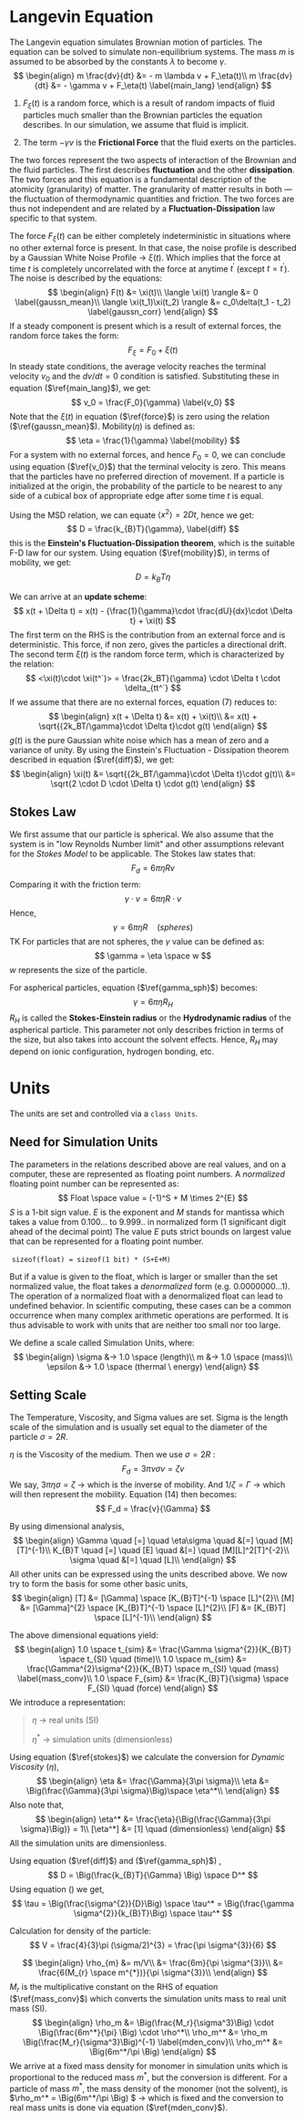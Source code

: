# Langevin Equation

The Langevin equation simulates Brownian motion of particles. The equation can be solved to simulate non-equilibrium systems. The mass $m$ is assumed to be absorbed by the constants $\lambda$ to become $\gamma$.
$$
\begin{align}
m \frac{dv}{dt} &= - m \lambda v + F_\eta(t)\\
m \frac{dv}{dt} &= - \gamma v + F_\eta(t) \label{main_lang}
\end{align}
$$


1. $F_\xi(t)$ is a random force, which is a result of random impacts of fluid particles much smaller than the Brownian particles the equation describes. In our simulation, we assume that fluid is implicit.

2. The term $- \gamma v$ is the **Frictional Force** that the fluid exerts on the particles. 

The two forces represent the two aspects of interaction of the Brownian and the fluid particles. The first describes **fluctuation** and the other **dissipation**. The two forces and this equation is a fundamental description of the atomicity (granularity) of matter. The granularity of matter results in both — the fluctuation of thermodynamic quantities and friction. The two forces are thus not independent and are related by a **Fluctuation-Dissipation** law specific to that system.

The force $F_\xi(t)$ can be either completely indeterministic in situations where no other external force is present. In that case, the noise profile is described by a Gaussian White Noise Profile → $\xi(t)$. Which implies that the force at time $t$ is completely uncorrelated with the force at anytime $t^{'}$ (except $t = t^{'}$). The noise is described by the equations: 
$$
\begin{align}
F(t) &= \xi(t)\\ 
\langle \xi(t) \rangle &= 0 \label{gaussn_mean}\\
\langle \xi(t_1)\xi(t_2) \rangle &= c_0\delta(t_1 - t_2) \label{gaussn_corr}
\end{align}
$$
If a steady component is present which is a result of external forces, the random force takes the form:
$$
F_\xi = F_0 + \xi(t) \label{force}
$$
In steady state conditions, the average velocity reaches the terminal velocity $v_0$ and the $dv/dt = 0$ condition is satisfied. Substituting these in equation ($\ref{main_lang}$), we get:
$$
v_0 = \frac{F_0}{\gamma} \label{v_0}
$$
Note that the $\xi(t)$ in equation ($\ref{force}$) is zero using the relation ($\ref{gaussn_mean}$). Mobility($\eta$) is defined as:
$$
\eta = \frac{1}{\gamma} \label{mobility}
$$
For a system with no external forces, and hence $F_0 = 0$, we can conclude using equation ($\ref{v_0}$) that the terminal velocity is zero. This means that the particles have no preferred direction of movement. If a particle is initialized at the origin, the probability of the particle to be nearest to any side of a cubical box of appropriate edge after some time $t$ is equal.

Using the MSD relation, we can equate $\langle x^{2} \rangle = 2Dt$, hence we get:
$$
D = \frac{k_{B}T}{\gamma}, \label{diff}
$$
this is the **Einstein's Fluctuation-Dissipation theorem**, which is the suitable F-D law for our system. Using equation ($\ref{mobility}$), in terms of mobility, we get:
$$
D = k_{B}T \eta
$$




We can arrive at an **update scheme**:
$$
x(t + \Delta t) = x(t) - {\frac{1}{\gamma}\cdot \frac{dU}{dx}\cdot \Delta t} + \xi(t)
$$
The first term on the RHS is the contribution from an external force and is deterministic. This force, if non zero, gives the particles a directional drift. The second term $\xi(t)$ is the random force term, which is characterized by the relation:
$$
<\xi(t)\cdot \xi(t^`)> = \frac{2k_BT}{\gamma} \cdot \Delta t \cdot \delta_{tt^`}
$$
  If we assume that there are no external forces, equation (7) reduces to:
$$
\begin{align}
x(t + \Delta t) 
&= x(t) + \xi(t)\\
&= x(t) + \sqrt{{2k_BT/\gamma}\cdot \Delta t}\cdot g(t)
\end{align}
$$
$g(t)$ is the pure Gaussian white noise which has a mean of zero and a variance of unity. By using the Einstein's Fluctuation - Dissipation theorem described in equation ($\ref{diff}$), we get:
$$
\begin{align}
\xi(t)
&= \sqrt{{2k_BT/\gamma}\cdot \Delta t}\cdot g(t)\\
&= \sqrt{2 \cdot D \cdot \Delta t} \cdot g(t) 
\end{align}
$$

## Stokes Law

We first assume that our particle is spherical. We also assume that the system is in "low Reynolds Number limit" and other assumptions relevant for the *Stokes Model* to be applicable.  The Stokes law states that:
$$
F_{d} = 6 \pi \eta R v
$$
Comparing it with the friction term: 
$$
\gamma \cdot v = 6 \pi \eta R \cdot v
$$
Hence,
$$
\gamma = 6 \pi \eta R \quad (spheres) \label{gamma_sph}
$$
TK For particles that are not spheres, the $\gamma$ value can be defined as:
$$
\gamma = \eta \space w
$$
$w$ represents the size of the particle.



For aspherical particles, equation ($\ref{gamma_sph}$) becomes:
$$
\gamma = 6 \pi \eta R_{H}
$$
$R_{H}$ is called the **Stokes-Einstein radius** or the **Hydrodynamic radius** of the aspherical particle. This parameter not only describes friction in terms of the size, but also takes into account the solvent effects. Hence, $R_{H}$ may depend on ionic configuration, hydrogen bonding, etc.

# Units

The units are set and controlled via a ```class Units```.

## Need for Simulation Units

The parameters in the relations described above are real values, and on a computer, these are represented as floating point numbers. A *normalized* floating point number can be represented as:
$$
Float \space value = (-1)^S + M \times 2^{E}
$$
$S$ is a 1-bit sign value. $E$ is the exponent and $M$ stands for mantissa which takes a value from 0.100... to 9.999.. in normalized form (1 significant digit ahead of the decimal point) The value $E$ puts strict bounds on largest value that can be represented for a floating  point number.

​	```sizeof(float) = sizeof(1 bit) * (S+E+M)```

But if a value is given to the float, which is larger or smaller than the set normalized value, the float takes a *denormalized* form (e.g. 0.0000000...1). The operation of a normalized float with a denormalized float can lead to undefined behavior. In scientific computing, these cases can be a common occurrence when many complex arithmetic operations are performed. It is thus advisable to work with units that are neither too small nor too large.

We define a scale called Simulation Units, where:
$$
\begin{align}
\sigma &→ 1.0 \space (length)\\
m &→ 1.0 \space (mass)\\
\epsilon &→ 1.0 \space (thermal \ energy)
\end{align}
$$

## Setting Scale

The Temperature, Viscosity, and Sigma values are set. Sigma is the length scale of the simulation and is usually set equal to the diameter of the particle $\sigma = 2R$. 

$\eta$ is the Viscosity of the medium. Then we use $\sigma = 2R$ :
$$
F_d = 3\pi \nu \sigma v = \zeta v \label{stokes}
$$
We say, $3\pi \eta \sigma = \zeta$  → which is the inverse of mobility. And $1/ \zeta = \Gamma$ → which will then represent the mobility. Equation (14) then becomes:
$$
F_d = \frac{v}{\Gamma}
$$

By using dimensional analysis,
$$
\begin{align}
\Gamma \quad [=]  \quad \eta\sigma \quad &[=] \quad [M][T]^{-1}\\
K_{B}T \quad [=] \quad [E] \quad &[=] \quad [M][L]^2[T]^{-2}\\
\sigma \quad &[=] \quad [L]\\
\end{align}
$$
All other units can be expressed using the units described above. We now try to form the basis for some other basic units,
$$
\begin{align}
[T] &= [\Gamma] \space [K_{B}T]^{-1} \space [L]^{2}\\
[M] &= [\Gamma]^{2} \space [K_{B}T]^{-1} \space [L]^{2}\\
[F] &= [K_{B}T] \space [L]^{-1}\\
\end{align}
$$


The above dimensional equations yield:
$$
\begin{align}
1.0 \space t_{sim} &= \frac{\Gamma \sigma^{2}}{K_{B}T} \space t_{SI} \quad (time)\\
1.0 \space m_{sim} &= \frac{\Gamma^{2}\sigma^{2}}{K_{B}T} \space m_{SI} \quad (mass) \label{mass_conv}\\ 
1.0 \space F_{sim} &= \frac{K_{B}T}{\sigma} \space F_{SI} \quad (force)
\end{align}
$$
We introduce a representation:

> $\eta$   →  real units (SI)
>
> $\eta^*$  → simulation units (dimensionless)



Using equation ($\ref{stokes}$) we calculate the conversion for *Dynamic Viscosity* ($\eta$),
$$
\begin{align}
\eta &= \frac{\Gamma}{3\pi \sigma}\\
\eta &=  \Big(\frac{\Gamma}{3\pi \sigma}\Big)\space \eta^*\\
\end{align}
$$
Also note that, 
$$
\begin{align}
\eta^* &= \frac{\eta}{\Big(\frac{\Gamma}{3\pi \sigma}\Big)} = 1\\
[\eta^*] &= [1] \quad (dimensionless)
\end{align}
$$
All the simulation units are dimensionless.

Using equation ($\ref{diff}$) and ($\ref{gamma_sph}$) ,
$$
D = \Big(\frac{k_{B}T}{\Gamma} \Big) \space D^*
$$
Using equation () we get, 
$$
\tau = \Big(\frac{\sigma^{2}}{D}\Big) \space \tau^* = \Big(\frac{\gamma \sigma^{2}}{k_{B}T}\Big) \space \tau^*
$$


Calculation for density of the particle: 
$$
V = \frac{4}{3}\pi (\sigma/2)^{3} = \frac{\pi \sigma^{3}}{6}
$$


$$
\begin{align}
\rho_{m}
&= m/V\\
&= \frac{6m}{\pi \sigma^{3}}\\
&= \frac{6(M_{r} \space m^{*})}{\pi \sigma^{3}}\\
\end{align}
$$
$M_{r}$ is the multiplicative constant on the RHS of equation ($\ref{mass_conv}$) which converts the simulation units mass to real unit mass (SI).
$$
\begin{align}
\rho_m &= \Big(\frac{M_r}{\sigma^3}\Big) \cdot \Big(\frac{6m^*}{\pi} \Big) \cdot \rho^*\\
\rho_m^* &= \rho_m \Big(\frac{M_r}{\sigma^3}\Big)^{-1} \label{mden_conv}\\
\rho_m^* &= \Big(6m^*/\pi \Big)
\end{align}
$$
We arrive at a fixed mass density for monomer in simulation units which is proportional to the reduced mass $m^*$, but the conversion is different. For a particle of mass $m^*$, the mass density of the monomer (not the solvent), is $\rho_m^* = \Big(6m^*/\pi \Big) $ → which is fixed and the conversion to real mass units is done via equation ($\ref{mden_conv}$).



